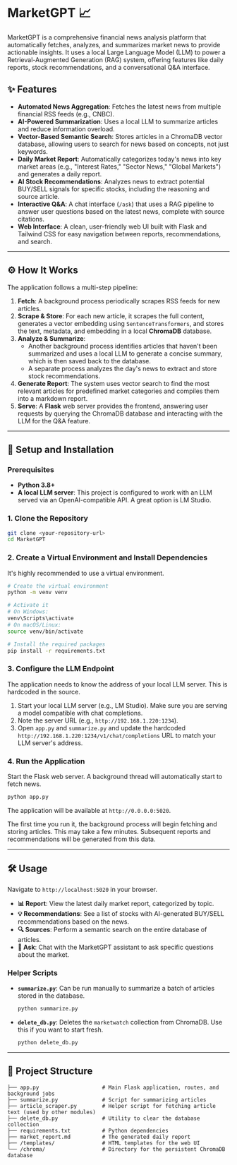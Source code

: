 # MarketGPT 📈

MarketGPT is a comprehensive financial news analysis platform that automatically fetches, analyzes, and summarizes market news to provide actionable insights. It uses a local Large Language Model (LLM) to power a Retrieval-Augmented Generation (RAG) system, offering features like daily reports, stock recommendations, and a conversational Q&A interface.

## ✨ Features

- **Automated News Aggregation**: Fetches the latest news from multiple financial RSS feeds (e.g., CNBC).
- **AI-Powered Summarization**: Uses a local LLM to summarize articles and reduce information overload.
- **Vector-Based Semantic Search**: Stores articles in a ChromaDB vector database, allowing users to search for news based on concepts, not just keywords.
- **Daily Market Report**: Automatically categorizes today's news into key market areas (e.g., "Interest Rates," "Sector News," "Global Markets") and generates a daily report.
- **AI Stock Recommendations**: Analyzes news to extract potential BUY/SELL signals for specific stocks, including the reasoning and source article.
- **Interactive Q&A**: A chat interface (`/ask`) that uses a RAG pipeline to answer user questions based on the latest news, complete with source citations.
- **Web Interface**: A clean, user-friendly web UI built with Flask and Tailwind CSS for easy navigation between reports, recommendations, and search.

---

## ⚙️ How It Works

The application follows a multi-step pipeline:

1.  **Fetch**: A background process periodically scrapes RSS feeds for new articles.
2.  **Scrape & Store**: For each new article, it scrapes the full content, generates a vector embedding using `SentenceTransformers`, and stores the text, metadata, and embedding in a local **ChromaDB** database.
3.  **Analyze & Summarize**:
    - Another background process identifies articles that haven't been summarized and uses a local LLM to generate a concise summary, which is then saved back to the database.
    - A separate process analyzes the day's news to extract and store stock recommendations.
4.  **Generate Report**: The system uses vector search to find the most relevant articles for predefined market categories and compiles them into a markdown report.
5.  **Serve**: A **Flask** web server provides the frontend, answering user requests by querying the ChromaDB database and interacting with the LLM for the Q&A feature.

---

## 🚀 Setup and Installation

### Prerequisites

- **Python 3.8+**
- **A local LLM server**: This project is configured to work with an LLM served via an OpenAI-compatible API. A great option is LM Studio.

### 1. Clone the Repository

```bash
git clone <your-repository-url>
cd MarketGPT
```

### 2. Create a Virtual Environment and Install Dependencies

It's highly recommended to use a virtual environment.

```bash
# Create the virtual environment
python -m venv venv

# Activate it
# On Windows:
venv\Scripts\activate
# On macOS/Linux:
source venv/bin/activate

# Install the required packages
pip install -r requirements.txt
```

### 3. Configure the LLM Endpoint

The application needs to know the address of your local LLM server. This is hardcoded in the source.

1.  Start your local LLM server (e.g., LM Studio). Make sure you are serving a model compatible with chat completions.
2.  Note the server URL (e.g., `http://192.168.1.220:1234`).
3.  Open `app.py` and `summarize.py` and update the hardcoded `http://192.168.1.220:1234/v1/chat/completions` URL to match your LLM server's address.

### 4. Run the Application

Start the Flask web server. A background thread will automatically start to fetch news.

```bash
python app.py
```

The application will be available at `http://0.0.0.0:5020`.

The first time you run it, the background process will begin fetching and storing articles. This may take a few minutes. Subsequent reports and recommendations will be generated from this data.

---

## 🛠️ Usage

Navigate to `http://localhost:5020` in your browser.

- **📊 Report**: View the latest daily market report, categorized by topic.
- **💡 Recommendations**: See a list of stocks with AI-generated BUY/SELL recommendations based on the news.
- **🔍 Sources**: Perform a semantic search on the entire database of articles.
- **💬 Ask**: Chat with the MarketGPT assistant to ask specific questions about the market.

### Helper Scripts

- **`summarize.py`**: Can be run manually to summarize a batch of articles stored in the database.
  ```bash
  python summarize.py
  ```
- **`delete_db.py`**: Deletes the `marketwatch` collection from ChromaDB. Use this if you want to start fresh.
  ```bash
  python delete_db.py
  ```

---

## 📂 Project Structure

```
├── app.py                    # Main Flask application, routes, and background jobs
├── summarize.py              # Script for summarizing articles
├── article_scraper.py        # Helper script for fetching article text (used by other modules)
├── delete_db.py              # Utility to clear the database collection
├── requirements.txt          # Python dependencies
├── market_report.md          # The generated daily report
├── /templates/               # HTML templates for the web UI
└── /chroma/                  # Directory for the persistent ChromaDB database
```
